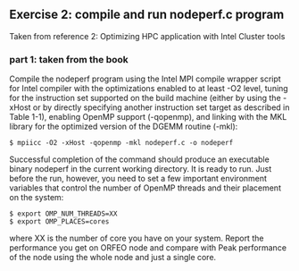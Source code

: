 ## Exercise 2: compile and run nodeperf.c program 

Taken from reference 2: Optimizing HPC application with Intel Cluster tools 

### part 1: taken from the book 

Compile the nodeperf program using the Intel MPI compile wrapper script for Intel
compiler with the optimizations enabled to at least -O2 level, tuning for the instruction set
supported on the build machine (either by using the -xHost or by directly specifying another
instruction set target as described in Table 1-1), enabling OpenMP support (-qopenmp), and
linking with the MKL library for the optimized version of the DGEMM routine (-mkl):

```
$ mpiicc -O2 -xHost -qopenmp -mkl nodeperf.c -o nodeperf
```

Successful completion of the command should produce an executable binary
nodeperf in the current working directory. It is ready to run. Just before the run, however,
you need to set a few important environment variables that control the number of
OpenMP threads and their placement on the system:

```
$ export OMP_NUM_THREADS=XX 
$ export OMP_PLACES=cores
```

where XX is the number of core you have on your system.
Report the performance you get on ORFEO node and compare with Peak performance of the node using the whole node and just a single core.


